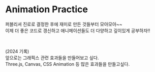 # Animation Practice

퍼블리셔 진로로 결정한 후에 재미로 만든 것들부터 모아모아~~ <br/>
이제 더 좋은 코드로 갱신하고 애니메이션들도 더 다양하고 깊이있게 공부하자!!

<br/>

(2024 기록) <br/>
앞으로는 그래픽스 관련 효과들을 만들어보고 싶다. <br/>
Three.js, Canvas, CSS Animation 등 많은 효과들을 만들고싶다.
